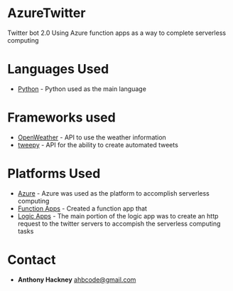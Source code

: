 # AzureTwitter
Twitter bot 2.0 Using Azure function apps as a way to complete serverless computing 

# Languages Used
* [Python](https://www.python.org/) - Python used as the main language

# Frameworks used
* [OpenWeather](https://openweathermap.org/api) - API to use the weather information 
* [tweepy](https://www.tweepy.org/) - API for the ability to create automated tweets

# Platforms Used
* [Azure](https://azure.microsoft.com/en-us/) - Azure was used as the platform to accomplish serverless computing
* [Function Apps](https://docs.microsoft.com/en-us/azure/azure-functions/) - Created a function app that 
* [Logic Apps](https://docs.microsoft.com/en-us/azure/logic-apps/) - The main portion of the logic app was to create an http request to the twitter servers to accompish the serverless computing tasks

# Contact
*  **Anthony Hackney** ahbcode@gmail.com
